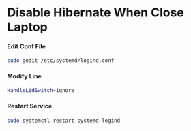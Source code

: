 # Disable Hibernate When Close Laptop

#### Edit Conf File
```bash
sudo gedit /etc/systemd/logind.conf
```

#### Modify Line

```bash
HandleLidSwitch=ignore
```

#### Restart Service

```bash
sudo systemctl restart systemd-logind
```